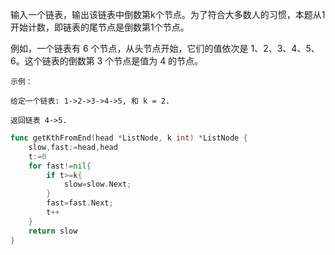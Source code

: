 输入一个链表，输出该链表中倒数第k个节点。为了符合大多数人的习惯，本题从1开始计数，即链表的尾节点是倒数第1个节点。

例如，一个链表有 6 个节点，从头节点开始，它们的值依次是 1、2、3、4、5、6。这个链表的倒数第 3 个节点是值为 4 的节点。

```
示例：

给定一个链表: 1->2->3->4->5, 和 k = 2.

返回链表 4->5.
```

```go
func getKthFromEnd(head *ListNode, k int) *ListNode {
    slow,fast:=head,head
    t:=0
    for fast!=nil{
        if t>=k{
            slow=slow.Next;
        }
        fast=fast.Next;
        t++
    }
    return slow
}
```


